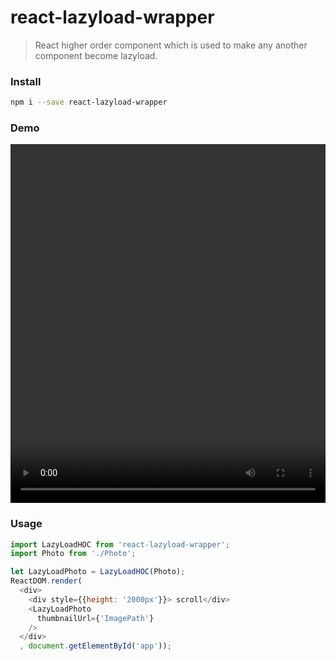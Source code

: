 # react-lazyload-wrapper

> React higher order component which is used to make any another component become lazyload.

### Install
```sh
npm i --save react-lazyload-wrapper
```
### Demo
<video autoplay="" loop="" style="max-width: 100%; min-height: 573.806px;"><source type="video/mp4" src="//i.imgur.com/62gEOog.mp4"></video>

### Usage

```javascript
import LazyLoadHOC from 'react-lazyload-wrapper';
import Photo from './Photo';

let LazyLoadPhoto = LazyLoadHOC(Photo);
ReactDOM.render(
  <div>
    <div style={{height: '2000px'}}> scroll</div>
    <LazyLoadPhoto
      thumbnailUrl={'ImagePath'}
    />
  </div>
  , document.getElementById('app'));
```
